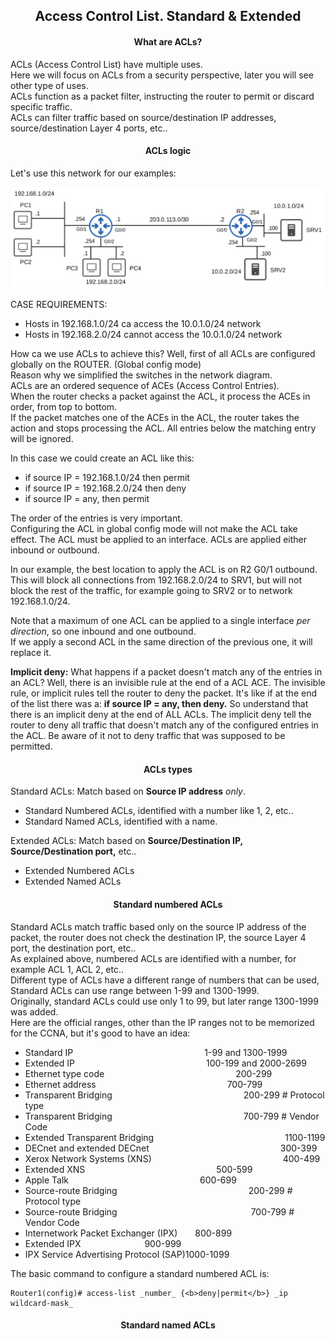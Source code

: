 <h2 align="center">Access Control List. Standard & Extended</h2>


<h4 align="center">What are ACLs?</h4>

ACLs (Access Control List) have multiple uses. \
Here we will focus on ACLs from a security perspective, later you will see other type of uses. \
ACLs function as a packet filter, instructing the router to permit or discard specific traffic. \
ACLs can filter traffic based on source/destination IP addresses, source/destination Layer 4 ports, etc..


<h4 align="center">ACLs logic</h4>

Let's use this network for our examples:

![ACLs](https://github.com/FrenzisRed/My_CCNA_Notes/blob/main/images/ACLs1.png?raw=true "ACLs")

CASE REQUIREMENTS:
- Hosts in 192.168.1.0/24 ca access the 10.0.1.0/24 network
- Hosts in 192.168.2.0/24 cannot access the 10.0.1.0/24 network

How ca we use ACLs to achieve this? Well, first of all ACLs are configured globally on the ROUTER. (Global config mode) \
Reason why we simplified the switches in the network diagram. \
ACLs are an ordered sequence of ACEs (Access Control Entries). \
When the router checks a packet against the ACL, it process the ACEs in order, from top to bottom. \
If the packet matches one of the ACEs in the ACL, the router takes the action and stops processing the ACL. All entries below the matching entry will be ignored.

In this case we could create an ACL like this:
- if source IP = 192.168.1.0/24 then permit
- if source IP = 192.168.2.0/24 then deny
- if source IP = any, then permit

The order of the entries is very important. \
Configuring the ACL in global config mode will not make the ACL take effect. The ACL must be applied to an interface.
ACLs are applied either inbound or outbound.

In our example, the best location to apply the ACL is on R2 G0/1 outbound. This will block all connections from 192.168.2.0/24 to SRV1, but will not block the rest of the traffic, for example going to SRV2 or to network 192.168.1.0/24.

Note that a maximum of one ACL can be applied to a single interface _per direction_, so one inbound and one outbound. \
If we apply a second ACL in the same direction of the previous one, it will replace it.

<b>Implicit deny:</b>
What happens if a packet doesn't match any of the entries in an ACL? Well, there is an invisible rule at the end of a ACL ACE. The invisible rule, or implicit rules tell the router to deny the packet. It's like if at the end of the list there was a: <b>if source IP = any, then deny.</b>
So understand that there is an implicit deny at the end of ALL ACLs. The implicit deny tell the router to deny all traffic that doesn't match any of the configured entries in the ACL. Be aware of it not to deny traffic that was supposed to be permitted.


<h4 align="center">ACLs types</h4>

Standard ACLs: Match based on <b>Source IP address</b> _only_.
- Standard Numbered ACLs, identified with a number like 1, 2, etc..
- Standard Named ACLs, identified with a name.

Extended ACLs: Match based on <b>Source/Destination IP, Source/Destination port,</b> etc..
- Extended Numbered ACLs
- Extended Named ACLs

<h4 align="center">Standard numbered ACLs</h4>

Standard ACLs match traffic based only on the source IP address of the packet, the router does not check the destination IP, the source Layer 4 port, the destination port, etc.. \
As explained above, numbered ACLs are identified with a number, for example ACL 1, ACL 2, etc.. \
Different type of ACLs have a different range of numbers that can be used, Standard ACLs can use range between 1-99 and 1300-1999. \
Originally, standard ACLs could use only 1 to 99, but later range 1300-1999 was added. \
Here are the official ranges, other than the IP ranges not to be memorized for the CCNA, but it's good to have an idea:

- Standard IP&emsp;&emsp;&emsp;&emsp;&emsp;&emsp;&emsp;&emsp;&emsp;&emsp;&emsp;&emsp;&emsp;&emsp;&emsp;1-99 and 1300-1999
- Extended IP&emsp;&emsp;&emsp;&emsp;&emsp;&emsp;&emsp;&emsp;&emsp;&emsp;&emsp;&emsp;&emsp;&emsp;&emsp;100-199 and 2000-2699
- Ethernet type code&emsp;&emsp;&emsp;&emsp;&emsp;&emsp;&emsp;&emsp;&emsp;&emsp;&emsp;&emsp;&emsp;&emsp;&emsp;200-299
- Ethernet address&emsp;&emsp;&emsp;&emsp;&emsp;&emsp;&emsp;&emsp;&emsp;&emsp;&emsp;&emsp;&emsp;&emsp;&emsp;700-799
- Transparent Bridging&emsp;&emsp;&emsp;&emsp;&emsp;&emsp;&emsp;&emsp;&emsp;&emsp;&emsp;&emsp;&emsp;&emsp;&emsp;200-299                 # Protocol type
- Transparent Bridging&emsp;&emsp;&emsp;&emsp;&emsp;&emsp;&emsp;&emsp;&emsp;&emsp;&emsp;&emsp;&emsp;&emsp;&emsp;700-799                 # Vendor Code
- Extended Transparent Bridging&emsp;&emsp;&emsp;&emsp;&emsp;&emsp;&emsp;&emsp;&emsp;&emsp;&emsp;&emsp;&emsp;&emsp;&emsp;1100-1199
- DECnet and extended DECnet&emsp;&emsp;&emsp;&emsp;&emsp;&emsp;&emsp;&emsp;&emsp;&emsp;&emsp;&emsp;&emsp;&emsp;&emsp;300-399
- Xerox Network Systems (XNS)&emsp;&emsp;&emsp;&emsp;&emsp;&emsp;&emsp;&emsp;&emsp;&emsp;&emsp;&emsp;&emsp;&emsp;&emsp;400-499
- Extended XNS&emsp;&emsp;&emsp;&emsp;&emsp;&emsp;&emsp;&emsp;&emsp;&emsp;&emsp;&emsp;&emsp;&emsp;&emsp;500-599
- Apple Talk&emsp;&emsp;&emsp;&emsp;&emsp;&emsp;&emsp;&emsp;&emsp;&emsp;&emsp;&emsp;&emsp;&emsp;&emsp;600-699
- Source-route Bridging&emsp;&emsp;&emsp;&emsp;&emsp;&emsp;&emsp;&emsp;&emsp;&emsp;&emsp;&emsp;&emsp;&emsp;&emsp;200-299                # Protocol type
- Source-route Bridging&emsp;&emsp;&emsp;&emsp;&emsp;&emsp;&emsp;&emsp;&emsp;&emsp;&emsp;&emsp;&emsp;&emsp;&emsp; 700-799                # Vendor Code
- Internetwork Packet Exchanger (IPX)&emsp;&emsp;800-899
- Extended IPX &emsp;&emsp;&emsp;&emsp;&emsp;&emsp;&emsp;900-999
- IPX Service Advertising Protocol (SAP)1000-1099

The basic command to configure a standard numbered ACL is:

    Router1(config)# access-list _number_ {<b>deny|permit</b>} _ip wildcard-mask_
<h4 align="center">Standard named ACLs</h4>
